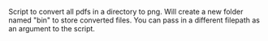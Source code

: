 Script to convert all pdfs in a directory to png. Will create a new folder named "bin" to store converted files. You can pass in a different filepath as an argument to the script.
